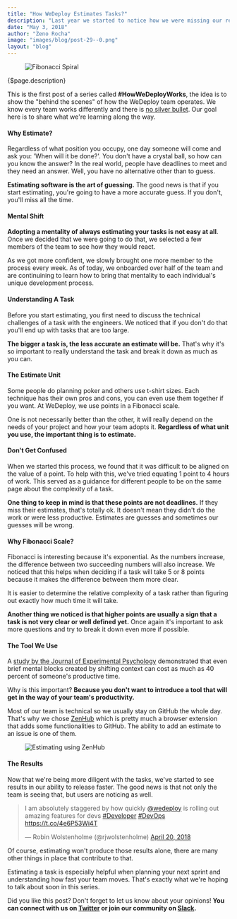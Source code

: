```yaml
---
title: "How WeDeploy Estimates Tasks?"
description: "Last year we started to notice how we were missing our release estimates on WeDeploy. We would start a new feature and say: 'Oh, this is going to take only one month to release', but in reality it would take three. This year we decide to change that and now we're seeing some substantial improvements."
date: "May 3, 2018"
author: "Zeno Rocha"
image: "images/blog/post-29--0.png"
layout: "blog"
---
```


<article>

<figure>
  <img src="/images/blog/post-29--0.png" alt="Fibonacci Spiral" />
</figure>

{$page.description}

<aside>

This is the first post of a series called **#HowWeDeployWorks**, the idea is to show the "behind the scenes" of how the WeDeploy team operates. We know every team works differently and there is [no silver bullet](https://en.wikipedia.org/wiki/No_Silver_Bullet). Our goal here is to share what we're learning along the way.

</aside>

#### Why Estimate?

Regardless of what position you occupy, one day someone will come and ask you: 'When will it be done?'. You don't have a crystal ball, so how can you know the answer? In the real world, people have deadlines to meet and they need an answer. Well, you have no alternative other than to guess.

**Estimating software is the art of guessing.** The good news is that if you start estimating, you're going to have a more accurate guess. If you don't, you'll miss all the time.

#### Mental Shift

**Adopting a mentality of always estimating your tasks is not easy at all**. Once we decided that we were going to do that, we selected a few members of the team to see how they would react.

As we got more confident, we slowly brought one more member to the process every week. As of today, we onboarded over half of the team and are continuining to learn how to bring that mentality to each individual's unique development process.

#### Understanding A Task

Before you start estimating, you first need to discuss the technical challenges of a task with the engineers. We noticed that if you don't do that you'll end up with tasks that are too large.

**The bigger a task is, the less accurate an estimate will be.** That's why it's so important to really understand the task and break it down as much as you can.

#### The Estimate Unit

Some people do planning poker and others use t-shirt sizes. Each technique has their own pros and cons, you can even use them together if you want. At WeDeploy, we use points in a Fibonacci scale.

One is not necessarily better than the other, it will really depend on the needs of your project and how your team adopts it. **Regardless of what unit you use, the important thing is to estimate.**

#### Don't Get Confused

When we started this process, we found that it was difficult to be aligned on the value of a point. To help with this, we've tried equating 1 point to 4 hours of work. This served as a guidance for different people to be on the same page about the complexity of a task.

**One thing to keep in mind is that these points are not deadlines.** If they miss their estimates, that's totally ok. It doesn't mean they didn't do the work or were less productive. Estimates are guesses and sometimes our guesses will be wrong.

#### Why Fibonacci Scale?

Fibonacci is interesting because it's exponential. As the numbers increase, the difference between two succeeding numbers will also increase. We noticed that this helps when deciding if a task will take 5 or 8 points because it makes the difference between them more clear.

It is easier to determine the relative complexity of a task rather than figuring out exactly how much time it will take.

**Another thing we noticed is that higher points are usually a sign that a task is not very clear or well defined yet.** Once again it's important to ask more questions and try to break it down even more if possible.

#### The Tool We Use

A [study by the Journal of Experimental Psychology](http://www.apa.org/research/action/multitask.aspx) demonstrated that even brief mental blocks created by shifting context can cost as much as 40 percent of someone's productive time.

Why is this important? **Because you don't want to introduce a tool that will get in the way of your team's productivity.**

Most of our team is technical so we usually stay on GitHub the whole day. That's why we chose [ZenHub](https://www.zenhub.com/) which is pretty much a browser extension that adds some functionalities to GitHub. The ability to add an estimate to an issue is one of them.

<figure>
  <img src="/images/blog/post-29--1.png" alt="Estimating using ZenHub" />
</figure>

#### The Results

Now that we're being more diligent with the tasks, we've started to see results in our ability to release faster. The good news is that not only the team is seeing that, but users are noticing as well.

<blockquote class="twitter-tweet" data-lang="en"><p lang="en" dir="ltr">I am absolutely staggered by how quickly <a href="https://twitter.com/wedeploy?ref_src=twsrc%5Etfw">@wedeploy</a> is rolling out amazing features for devs <a href="https://twitter.com/hashtag/Developer?src=hash&amp;ref_src=twsrc%5Etfw">#Developer</a> <a href="https://twitter.com/hashtag/DevOps?src=hash&amp;ref_src=twsrc%5Etfw">#DevOps</a> <a href="https://t.co/4e6P53Wi4T">https://t.co/4e6P53Wi4T</a></p>&mdash; Robin Wolstenholme (@rjwolstenholme) <a href="https://twitter.com/rjwolstenholme/status/987400173847568384?ref_src=twsrc%5Etfw">April 20, 2018</a></blockquote>
<script async src="https://platform.twitter.com/widgets.js" charset="utf-8"></script>

Of course, estimating won't produce those results alone, there are many other things in place that contribute to that.

Estimating a task is especially helpful when planning your next sprint and understanding how fast your team moves. That's exactly what we're hoping to talk about soon in this series.

Did you like this post? Don't forget to let us know about your opinions! **You can connect with us on [Twitter](https://twitter.com/wedeploy) or join our community on [Slack](https://chat.wedeploy.com).**

</article>

